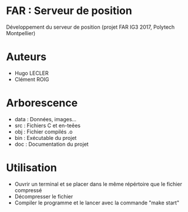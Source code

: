 # FAR : Serveur de position
Développement du serveur de position (projet FAR IG3 2017, Polytech Montpellier)

# Auteurs 
- Hugo LECLER
- Clément ROIG 

# Arborescence
- data      : Données, images... 
- src       : Fichiers C et en-teêes
- obj       : Fichier compilés .o
- bin       : Exécutable du projet
- doc       : Documentation du projet

# Utilisation
 - Ouvrir un terminal et se placer dans le même répértoire que le fichier compressé
 - Décompresser le fichier
 - Compiler le programme et le lancer avec la commande "make start"
 
